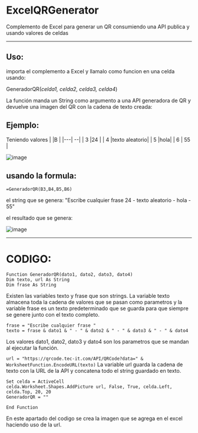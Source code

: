 # ExcelQRGenerator
Complemento de Excel para generar un QR consumiendo una API publica y usando valores de celdas

---

## Uso:
importa el complemento a Excel y llamalo como funcion en una celda usando:

GeneradorQR(_celda1, celda2, celda3, celda4_)

La función manda un String como argumento a una API generadora de QR y devuelve una
imagen del QR con la cadena de texto creada:

## Ejemplo:

Teniendo valores 
|  |B   |
|---| --|
| 3 |24 | 
| 4 |texto aleatorio|
| 5 |hola|
| 6 | 55 |

![image](https://github.com/user-attachments/assets/ed549867-7c1f-4cf6-bb97-acd54eaf7dac)


## usando la formula:
`=GeneradorQR(B3,B4,B5,B6)`

el string que se genera: "Escribe cualquier frase 24 - texto aleatorio - hola - 55"

el resultado que se genera:

![image](https://github.com/user-attachments/assets/30f4fed7-8d6a-4a0e-b551-b3c35d322327)

---

# CODIGO:

```
Function GeneradorQR(dato1, dato2, dato3, dato4)
Dim texto, url As String
Dim frase As String
```
Existen las variables texto y frase que son strings.
La variable texto almacena toda la cadena de valores que se pasan como parametros
y la variable frase es un texto predeterminado que se guarda para que siempre se genere
junto con el texto completo.


```
frase = "Escribe cualquier frase "
texto = frase & dato1 & " - " & dato2 & " - " & dato3 & " - " & dato4
```
Los valores dato1, dato2, dato3 y dato4 son los parametros que se mandan al ejecutar la función.


`url = "https://qrcode.tec-it.com/API/QRCode?data=" & WorksheetFunction.EncodeURL(texto)`
La variable url guarda la cadena de texto con la URL de la API y concatena todo el string guardado en texto.

```
Set celda = ActiveCell
celda.Worksheet.Shapes.AddPicture url, False, True, celda.Left, celda.Top, 20, 20
GeneradorQR = ""

End Function
```
En este apartado del codigo se crea la imagen que se agrega en el excel haciendo uso de la url.



